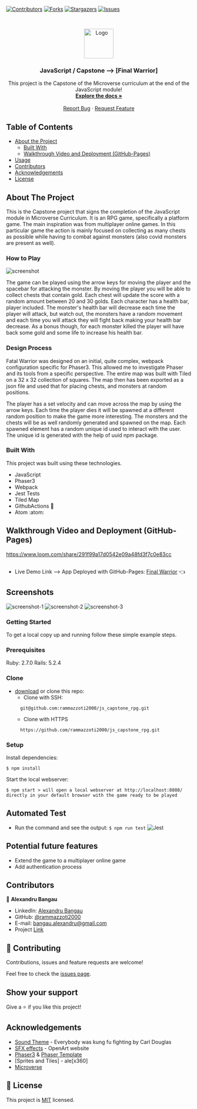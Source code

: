 <!--
*** Thanks for checking out this README Template. If you have a suggestion that would
*** make this better, please fork the repo and create a pull request or simply open
*** an issue with the tag "enhancement".
*** Thanks again! Now go create something AMAZING! :D
-->

<!-- PROJECT SHIELDS -->
<!--
*** I'm using markdown "reference style" links for readability.
*** Reference links are enclosed in brackets [ ] instead of parentheses ( ).
*** See the bottom of this document for the declaration of the reference variables
*** for contributors-url, forks-url, etc. This is an optional, concise syntax you may use.
*** https://www.markdownguide.org/basic-syntax/#reference-style-links
-->
[![Contributors][contributors-shield]][contributors-url]
[![Forks][forks-shield]][forks-url]
[![Stargazers][stars-shield]][stars-url]
[![Issues][issues-shield]][issues-url]


<!-- PROJECT LOGO -->
<br />
<p align="center">
  <a href="https://github.com/rammazzoti2000/js_capstone_rpg">
    <img src="assets/readme/microverse.png" alt="Logo" width="80" height="80">
  </a>

  <h3 align="center">JavaScript / Capstone --> [Final Warrior]</h3>

  <p align="center">
    This project is the Capstone of the Microverse curriculum at the end of the JavaScript module!
    <br />
    <a href="https://github.com/rammazzoti2000/js_capstone_rpg"><strong>Explore the docs »</strong></a>
    <br />
    <br />
    <a href="https://github.com/rammazzoti2000/js_capstone_rpg/issues">Report Bug</a>
    ·
    <a href="https://github.com/rammazzoti2000/js_capstone_rpg/issues">Request Feature</a>
  </p>
</p>

<!-- TABLE OF CONTENTS -->
## Table of Contents

* [About the Project](#about-the-project)
  * [Built With](#built-with)
  * [Walkthrough Video and Deployment (GitHub-Pages)](#walkthrough-video-and-deployment-(gitHub-pages))
* [Usage](#usage)
* [Contributors](#contributors)
* [Acknowledgements](#acknowledgements)
* [License](#license)

<!-- ABOUT THE PROJECT -->
## About The Project

This is the Capstone project that signs the completion of the JavaScript module in Microverse Curriculum.
It is an RPG game, specifically a platform game. The main inspiration was from multiplayer online games.
In this particular game the action is mainly focused on collecting as many chests as possible while having to combat against monsters (also covid monsters are present as well).

### How to Play

![screenshot](assets/readme/commands.png)

The game can be played using the arrow keys for moving the player and the spacebar for attacking the monster.
By moving the player you will be able to collect chests that contain gold. Each chest will update the score with a random amount between 20 and 30 golds.
Each character has a health bar, player included. The monster's health bar will decrease each time the player will attack, but watch out, the monsters have a random movement and each time you will attack they will fight back making your health bar decrease.
As a bonus though, for each monster killed the player will have back some gold and some life to increase his health bar.

### Design Process

Fatal Warrior was designed on an initial, quite complex, webpack configuration specific for Phaser3. This allowed me to investigate Phaser and its tools from a specific perspective. The entire map was built with Tiled on a 32 x 32 collection of squares. The map then has been exported as a json file and used that for placing chests, and monsters at random positions.

The player has a set velocity and can move across the map by using the arrow keys. Each time the player dies it will be spawned at a different random position to make the game more interesting. The monsters and the chests will be as well randomly generated and spawned on the map. Each spawned element has a random unique id used to interact with the user. The unique id is generated with the help of uuid npm package.

### Built With
This project was built using these technologies.
* JavaScript
* Phaser3
* Webpack
* Jest Tests
* Tiled Map
* GithubActions :muscle:
* Atom :atom:

<!-- Live Demo -->
## Walkthrough Video and Deployment (GitHub-Pages)
https://www.loom.com/share/291f99a17d0542e09a48fd3f7c0e83cc
##
* Live Demo Link --> App Deployed with GitHub-Pages: [Final Warrior](https://rammazzoti2000.github.io/js_capstone_rpg/) :point_left:

## Screenshots
![screenshot-1](assets/readme/menu.png)
![screenshot-2](assets/readme/guide.png)
![screenshot-3](assets/readme/game.png)

### Getting Started

To get a local copy up and running follow these simple example steps.

### Prerequisites

Ruby: 2.7.0
Rails: 5.2.4

### Clone
* [download](https://github.com/rammazzoti2000/js_capstone_rpg/archive/development.zip) or clone this repo:
  - Clone with SSH:
  ```
    git@github.com:rammazzoti2000/js_capstone_rpg.git
  ```
  - Clone with HTTPS
  ```
    https://github.com/rammazzoti2000/js_capstone_rpg.git

### Setup

Install dependencies:

```
$ npm install
```

Start the local webserver:

```
$ npm start > will open a local webserver at http://localhost:8080/ directly in your default browser with the game ready to be played
```

  ## Automated Test

* Run the command and see the output:
```$ npm run test```
![Jest](app/assets/images/rspec.png)


 ## Potential future features
- Extend the game to a multiplayer online game
- Add authentication process

<!-- CONTACT -->
## Contributors

👤 **Alexandru Bangau**

- LinkedIn: [Alexandru Bangau](https://www.linkedin.com/in/alexandru-bangau/)
- GitHub: [@rammazzoti2000](https://github.com/rammazzoti2000)
- E-mail: bangau.alexandru@gmail.com
- Project [Link](https://github.com/rammazzoti2000/js_capstone_rpg/)

## :handshake: Contributing

Contributions, issues and feature requests are welcome!

Feel free to check the [issues page](https://github.com/rammazzoti2000/js_capstone_rpg/issues).

## Show your support

Give a :star: if you like this project!


<!-- ACKNOWLEDGEMENTS -->
## Acknowledgements
* [Sound Theme]() - Everybody was kung fu fighting by Carl Douglas
* [SFX effects]() - OpenArt website
* [Phaser3]() & [Phaser Template]()
* [Sprites and Tiles] - ale[x360]
* [Microverse](https://www.microverse.org/)


<!-- MARKDOWN LINKS & IMAGES -->
<!-- https://www.markdownguide.org/basic-syntax/#reference-style-links -->
[contributors-shield]: https://img.shields.io/github/contributors/rammazzoti2000/js_capstone_rpg.svg?style=flat-square
[contributors-url]: https://github.com/rammazzoti2000/js_capstone_rpg/graphs/contributors
[forks-shield]: https://img.shields.io/github/forks/rammazzoti2000/js_capstone_rpg.svg?style=flat-square
[forks-url]: https://github.com/rammazzoti2000/js_capstone_rpg/network/members
[stars-shield]: https://img.shields.io/github/stars/rammazzoti2000/js_capstone_rpg.svg?style=flat-square
[stars-url]: https://github.com/rammazzoti2000/js_capstone_rpg/stargazers
[issues-shield]: https://img.shields.io/github/issues/rammazzoti2000/js_capstone_rpg.svg?style=flat-square
[issues-url]: https://github.com/rammazzoti2000/js_capstone_rpg/issues

## 📝 License

This project is [MIT](https://opensource.org/licenses/MIT) licensed.
